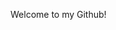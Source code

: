 <!-- [![Anurag's GitHub stats](https://github-readme-stats.vercel.app/api?username=teixeirah-eth&show_icons=true&theme=github_dark )](https://github.com/anuraghazra/github-readme-stats)

[![Top Langs](https://github-readme-stats.vercel.app/api/top-langs/?username=teixeirah-eth&theme=github_dark&layout=compact)](https://github.com/anuraghazra/github-readme-stats) -->

Welcome to my Github!
